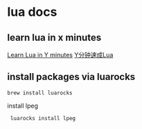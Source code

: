 # lua docs

## learn lua in x minutes
[Learn Lua in Y minutes](https://learnxinyminutes.com/docs/lua/)
[Y分钟速成Lua](https://learnxinyminutes.com/docs/zh-cn/lua-cn/)

## install packages via luarocks

``` shell
brew install luarocks
```
install  lpeg

``` shell
 luarocks install lpeg
```
